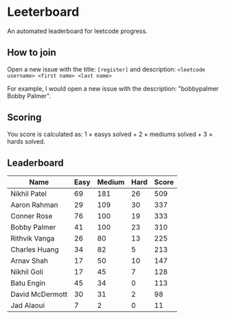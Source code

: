 # Leeterboard

An automated leaderboard for leetcode progress.

## How to join

Open a new issue with the title: `[register]` and description:
`<leetcode username> <first name> <last name>`

For example, I would open a new issue with the description: "bobbypalmer Bobby Palmer".

## Scoring

You score is calculated as:
1 $\times$ easys solved + 2 $\times$ mediums solved + 3 $\times$ hards solved.

## Leaderboard
| Name | Easy | Medium | Hard | Score |
| --- | --- | --- | --- | --- |
| Nikhil Patel | 69 | 181 | 26 | 509 |
| Aaron Rahman | 29 | 109 | 30 | 337 |
| Conner Rose | 76 | 100 | 19 | 333 |
| Bobby Palmer | 41 | 100 | 23 | 310 |
| Rithvik Vanga | 26 | 80 | 13 | 225 |
| Charles Huang | 34 | 82 | 5 | 213 |
| Arnav Shah | 17 | 50 | 10 | 147 |
| Nikhil Goli | 17 | 45 | 7 | 128 |
| Batu Engin | 45 | 34 | 0 | 113 |
| David McDermott | 30 | 31 | 2 | 98 |
| Jad Alaoui | 7 | 2 | 0 | 11 |
